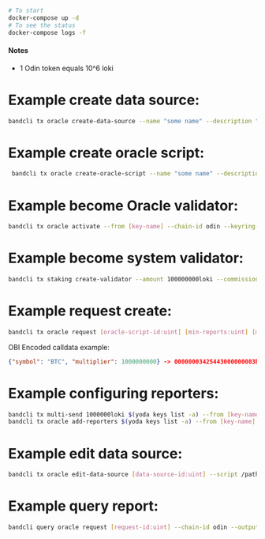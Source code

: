 ```bash
# To start
docker-compose up -d
# To see the status
docker-compose logs -f
```

#### Notes

* 1 Odin token equals 10^6 loki

# Example create data source:
```bash
bandcli tx oracle create-data-source --name "some name" --description "some description" --script path/to/script/script.py --owner [owner-acc-address] --from [key-name] --chain-id odin --keyring-backend test 
```

# Example create oracle script:
```bash
 bandcli tx oracle create-oracle-script --name "some name" --description "some description" --script path/to/script/script.wasm --owner [owner-acc-address] --from [key-name] --chain-id odin --keyring-backend test
 ```

# Example become Oracle validator:
```bash
bandcli tx oracle activate --from [key-name] --chain-id odin --keyring-backend test
```

# Example become system validator:
```bash
bandcli tx staking create-validator --amount 100000000loki --commission-max-change-rate 0.010000000000000000 --commission-max-rate 0.200000000000000000 --commission-rate 0.100000000000000000 --chain-id odin --from [key-name] --moniker "some moniker" --pubkey [validator-cons-pub-key] --min-self-delegation 1 --keyring-backend test
```

 # Example request create:
```bash
bandcli tx oracle request [oracle-script-id:uint] [min-reports:uint] [max-reports:uint] -c [obi-encoded-calldata] --chain-id odin --from [key-name] --gas auto --keyring-backend test
``` 
OBI Encoded calldata example:
```json
{"symbol": "BTC", "multiplier": 1000000000} -> 00000003425443000000003b9aca00
```

# Example configuring reporters:
```bash
bandcli tx multi-send 1000000loki $(yoda keys list -a) --from [key-name] --keyring-backend test --chain-id odin
bandcli tx oracle add-reporters $(yoda keys list -a) --from [key-name] --keyring-backend test --chain-id odin
```

# Example edit data source:
```bash
bandcli tx oracle edit-data-source [data-source-id:uint] --script /path/to/script.py --owner [owner-acc-address] --from [key-name] --chain-id odin --keyring-backend test
```

# Example query report:
```bash
bandcli query oracle request [request-id:uint] --chain-id odin --output json --indent
```